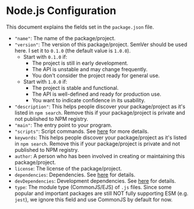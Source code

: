 # Node.js Configuration

This document explains the fields set in the `package.json` file.

- `"name"`: The name of the package/project.
- `"version"`: The version of this package/project.
  SemVer should be used here.
  I set it to `0.1.0` (the default value is `1.0.0`).
  - Start with `0.1.0` if:
    - The project is still in early development.
    - The API is unstable and may change frequently.
    - You don't consider the project ready for general use.
  - Start with `1.0.0` if:
    - The project is stable and functional.
    - The API is well-defined and ready for production use.
    - You want to indicate confidence in its usability.
- `"description"`: This helps people discover your package/project
  as it's listed in `npm search`.
  Remove this if your package/project is private and not published to NPM registry.
- `"main"`: The entry point to your program.
- `"scripts"`: Script commands. See [here](../README.md) for more details.
- `keywords`: This helps people discover your package/project
  as it's listed in `npm search`.
  Remove this if your package/project is private and not published to NPM registry.
- `author`: A person who has been involved in creating or maintaining this package/project.
- `license`: The license of the package/project.
- `dependencies`: Dependencies. See [here](../docs/DEPENDENCIES.md) for details.
- `devDependencies`: Development dependencies.
  See [here](../docs/DEPENDENCIES.md) for details.
- `type`: The module type (CommonJS/EJS) of `.js` files.
  Since some popular and important packages are still NOT fully supporting ESM (e.g. `jest`), 
  we ignore this field and use CommonJS by default for now.
